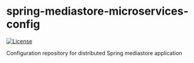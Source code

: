 # spring-mediastore-microservices-config

[![License](https://img.shields.io/badge/License-Apache%202.0-blue.svg)](https://opensource.org/licenses/Apache-2.0)

Configuration repository for distributed Spring mediastore application
